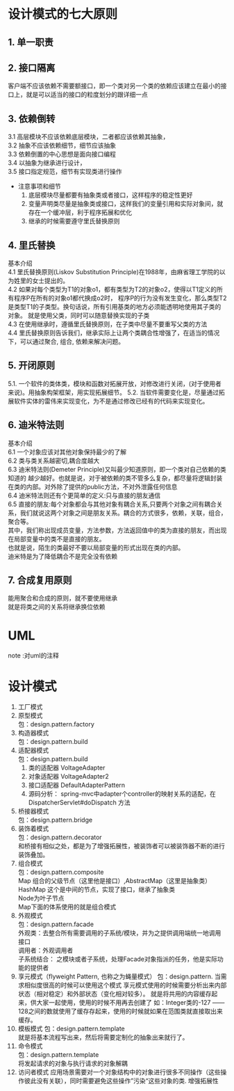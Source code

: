 # 设计模式的七大原则
## 1. 单一职责
## 2. 接口隔离     
客户端不应该依赖不需要额接口，即一个类对另一个类的依赖应该建立在最小的接口上，就是可以适当的接口的粒度划分的跟详细一点
## 3. 依赖倒转     
  3.1 高层模块不应该依赖底层模块，二者都应该依赖其抽象，     
  3.2 抽象不应该依赖细节，细节应该抽象      
  3.3 依赖倒置的中心思想是面向接口编程      
  3.4 以抽象为继承进行设计，       
  3.5 接口指定规范，细节有实现类进行操作         
* 注意事项和细节
   1. 底层模块尽量都要有抽象类或者接口，这样程序的稳定性更好
   2. 变量声明类尽量是抽象类或接口，这样我们的变量引用和实际对象间，就存在一个缓冲层，利于程序拓展和优化
   3. 继承的时候需要遵守里氏替换原则     
## 4. 里氏替换
   基本介绍     
    4.1 里氏替换原则(Liskov Substitution Principle)在1988年，由麻省理工学院的以为姓里的女士提出的。        
    4.2 如果对每个类型为T1的对象o1，都有类型为T2的对象o2，使得以T1定义的所有程序P在所有的对象o1都代换成o2时，
    程序P的行为没有发生变化，那么类型T2是类型T1的子类型。换句话说，所有引用基类的地方必须能透明地使用其子类的对象。
    就是使用父类，同时可以随意替换实现的子类        
    4.3 在使用继承时，遵循里氏替换原则，在子类中尽量不要重写父类的方法        
    4.4 里氏替换原则告诉我们，继承实际上让两个类耦合性增强了，在适当的情况下，可以通过聚合, 组合, 依赖来解决问题。
## 5. 开闭原则
5.1. 一个软件的类体类，模块和函数对拓展开放，对修改进行关闭，(对于使用者来说)。用抽象构架框架，用实现拓展细节。
5.2. 当软件需要变化是，尽量通过拓展软件实体的雷伟来实现变化，为不是通过修改已经有的代码来实现变化。
## 6. 迪米特法则        
  基本介绍      
  6.1 一个对象应该对其他对象保持最少的了解        
  6.2 类与类关系越密切,耦合度越大        
  6.3 迪米特法则(Demeter Principle)又叫最少知道原则，即一个类对自己依赖的类知道的
       越少越好。也就是说，对于被依赖的类不管多么复杂，都尽量将逻辑封装在类的内部。对外除了提供的public方法，不对外泄露任何信息      
  6.4 迪米特法则还有个更简单的定义:只与直接的朋友通信              
  6.5 直接的朋友:每个对象都会与其他对象有耦合关系,只要两个对象之间有耦合关系，我们就说这两个对象之间是朋友关系。耦合的方式很多，依赖，关联，组合，聚合等。       
  其中，我们称出现成员变量，方法参数，方法返回值中的类为直接的朋友，而出现在局部变量中的类不是直接的朋友。      
  也就是说，陌生的类最好不要以局部变量的形式出现在类的内部。     
  迪米特是为了降低耦合不是完全没有依赖
## 7. 合成复用原则
能用聚合和合成的原则，就不要使用继承      
就是将类之间的关系将继承换位依赖       


# UML 
note :对uml的注释


# 设计模式
1. 工厂模式     
2. 原型模式         
    包：design.pattern.factory
3. 构造器模式        
    包：design.pattern.build
4. 适配器模式        
    包：design.pattern.build      
    1. 类的适配器    VoltageAdapter      
    2. 对象适配器    VoltageAdapter2     
    3. 接口适配器    DefaultAdapterPattern       
    4. 源码分析： spring-mvc中adapter个controller的映射关系的适配，在DispatcherServlet#doDispatch 方法 
5. 桥接器模式        
    包：design.pattern.bridge     
6. 装饰着模式        
    包：design.pattern.decorator      
    和桥接有相似之处，都是为了增强拓展性，被装饰者可以被装饰器不断的进行装饰叠加。     
7. 组合模式             
    包：design.pattern.composite      
    Map 组合的父级节点（这里他是接口）,AbstractMap（这里是抽象类）     
    HashMap  这个是中间的节点，实现了接口，继承了抽象类      
    Node为叶子节点       
    Map下面的体系使用的就是组合模式       
8. 外观模式             
    包：design.pattern.facade     
    外观类：去整合所有需要调用的子系统/模块，并为之提供调用端统一地调用接口        
    调用者：外观调用者       
    子系统结合： 之模块或者子系统，处理Facade对象指派的任务，他是实际功能的提供者      
 9. 享元模式（flyweight Pattern, 也称之为蝇量模式）
    包：design.pattern.
    当需求相似度很高的时候可以使用这个模式
    享元模式使用的时候需要分析出来内部状态（相对稳定）和外部状态（变化相对较多）。
    就是将共用的内容缓存起来，供大家一起使用，使用的时候不用再去创建了
    如：Integer类的-127 —— 128之间的数就使用了缓存存起来，使用的时候就如果在范围类就直接取出来缓存。
10. 模板模式
    包：design.pattern.template     
    就是将基本流程写出来，然后将需要定制化的抽象出来就行了。
11. 命令模式        
    包：design.pattern.template     
    将发起请求的对象与执行请求的对象解耦
12. 访问者模式
    应用场景需要对一个对象结构中的对象进行很多不同操作（这些操作彼此没有关联），同时需要避免这些操作”污染“这些对象的类.
    增强拓展性
    
